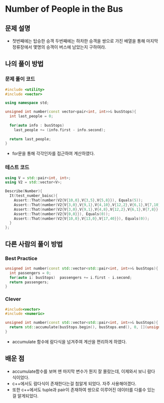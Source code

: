 # Number of People in the Bus

## 문제 설명

*  첫번째에는 탑승한 승객 두번째에는 하차한 승객을 쌍으로 가진 배열을 통해 마지막 정류장에서 몇명의 승객이 버스에 남았는지 구하여라.

## 나의 풀이 방법

### 문제 풀이 코드

```c++
#include <utility>
#include <vector>

using namespace std;

unsigned int number(const vector<pair<int, int>>& busStops){
  int last_people = 0;
  
  for(auto info : busStops)
    last_people += (info.first - info.second);
  
  return last_people;
}
```

*  for문을 통해 각각인자를 접근하여 계산하였다.

### 테스트 코드
```c++
using V = std::pair<int, int>;
using V2 = std::vector<V>;

Describe(Number){
  It(test_number_baisc){
    Assert::That(number(V2{V{10,0},V{3,5},V{5,8}}), Equals(5));
    Assert::That(number(V2{V{3,0},V{9,1},V{4,10},V{12,2},V{6,1},V{7,10}}), Equals(17));
    Assert::That(number(V2{V{3,0},V{9,1},V{4,8},V{12,2},V{6,1},V{7,8}}), Equals(21));
    Assert::That(number(V2{V{0,0}}), Equals(0));
    Assert::That(number(V2{V{10,0},V{13,0},V{17,40}}), Equals(0));
  }
};
```

## 다른 사람의 풀이 방법

### Best Practice

```c++
unsigned int number(const std::vector<std::pair<int, int>>& busStops){
  int passengers = 0;
  for(auto i: busStops)  passengers += i.first - i.second;
  return passengers;
}
```

### Clever

```c++
#include<vector>
#include <numeric>

unsigned int number(const std::vector<std::pair<int, int>>& busStops){
  return std::accumulate(busStops.begin(), busStops.end(), 0, [](unsigned int sum, auto i) { return sum + i.first - i.second; });
}
```

*  accumulate 함수에 람다식을 넘겨주여 계산을 편리하게 하였다.

## 배운 점

*  accumulate함수를 보며 맨 마지막 변수가 뭔지 잘 몰랐는데, 이제와서 보니 람다식이었다.
*  c++에서도 람다식이 존재한다는걸 첨알게 되었다. 자주 사용해야겠다.
*  또한 c++에서도 tuple과 pair이 존재하여 쌍으로 이루어진 데이터를 다룰수 있는걸 알게되었다.
